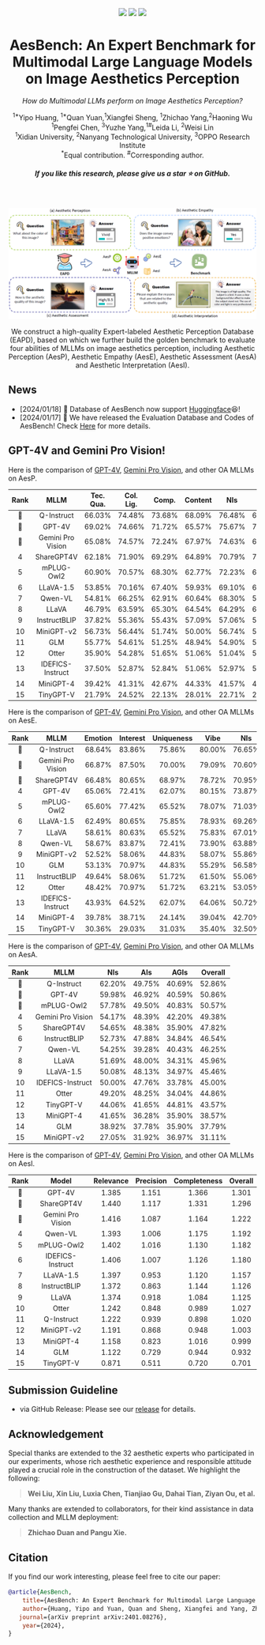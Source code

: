 <div align="center">
    
    
 <div>
    <a href="https://github.com/yipoh/AesBench"><img src="https://img.shields.io/github/stars/yipoh/AesBench"/></a>
    <a href="https://arxiv.org/abs/2401.08276"><img src="https://img.shields.io/badge/Arxiv-2401:08276-red"/></a>
    <a href="https://github.com/yipoh/AesBench/tree/main/data_release"><img src="https://img.shields.io/badge/Data-Release-orange"></a>

   </div>


   

  <h1>AesBench: An Expert Benchmark for Multimodal Large Language Models on Image Aesthetics Perception</h1>

_How do Multimodal LLMs perform on Image Aesthetics Perception?_
  <div>
  <sup>1*</sup>Yipo Huang, <sup>1*</sup>Quan Yuan,<sup>1</sup>Xiangfei Sheng, <sup>1</sup>Zhichao Yang,<sup>2</sup>Haoning Wu
       </div>   

  <div>
  <sup>1</sup>Pengfei Chen, <sup>3</sup>Yuzhe Yang,<sup>1#</sup>Leida Li, <sup>2</sup>Weisi Lin 
       </div>  
       
  <div>
  <sup>1</sup>Xidian University, <sup>2</sup>Nanyang Technological University, <sup>3</sup>OPPO Research Institute
       </div>   
<div>
<sup>*</sup>Equal contribution. <sup>#</sup>Corresponding author. 
   </div>
    

<h5 align="center"> If you like this research, please give us a star ⭐ on GitHub.  </h2>
    


</div>

 <br>

</h5>
</p> 
<p align="center">
    <img src="imgs/overview.png"/>
<p>
    <p align="center">We construct a high-quality Expert-labeled Aesthetic Perception Database (EAPD), based on which we further build the golden benchmark to evaluate four abilities of MLLMs on image aesthetics perception, including Aesthetic Perception (AesP), Aesthetic Empathy (AesE), Aesthetic Assessment (AesA) and Aesthetic Interpretation (AesI).</p>
    </p> 
     </p> 
     </p> 

## News
- [2024/01/18] 🤗 Database of AesBench now support [Huggingface](https://huggingface.co/qyuan/AesBench)😆!
- [2024/01/17] 🚩 We have released the Evaluation Database and Codes of AesBench! Check [Here](https://github.com/yipoh/AesBench/tree/main/data_release) for more details. 


## GPT-4V and Gemini Pro Vision!



Here is the comparison of [GPT-4V](https://chat.openai.com), [Gemini Pro Vision](https://ai.google.dev/), and other OA MLLMs on AesP.

| Rank |MLLM       | Tec. Qua.| Col. Lig.|Comp.|Content|NIs  | AIs  | AGIs  | Yes-No | What | How | Why  |Overall|
|:----:|:---------:|:-----:|:-----:|:-----:|:-----:|:-----:|:-----:|:-----:|:-----:|:-----:|:-----:|:-----:|:-----:|
| 🥇 | Q-Instruct        | 66.03%    | 74.48%       | 73.68% | 68.09% | 76.48%  | 69.70% | 69.28% | 64.68% | 63.31% | 85.28% | 86.34% | 72.61% |
| 🥈 | GPT-4V            | 69.02%    | 74.66%       | 71.72% | 65.57% | 75.67%  | 72.58% | 65.82% | 68.93% | 64.67% | 76.70% | 84.46% | 72.08% |
| 🥉 | Gemini Pro Vision | 65.08%    | 74.57%       | 72.24% | 67.97% | 74.63%  | 69.62% | 70.03% | 64.70% | 64.95% | 78.71% | 90.24% | 71.99% |
| 4  | ShareGPT4V        | 62.18%    | 71.90%       | 69.29% | 64.89% | 70.79%  | 71.57% | 63.96% | 69.32% | 61.33% | 72.01% | 77.56% | 69.18% |
| 5  | mPLUG-Owl2        | 60.90%    | 70.57%       | 68.30% | 62.77% | 72.23%  | 64.71% | 64.10% | 65.59% | 58.64% | 73.02% | 80.73% | 67.89% |
| 6  | LLaVA-1.5         | 53.85%    | 70.16%       | 67.40% | 59.93% | 69.10%  | 65.71% | 62.37% | 62.36% | 58.92% | 70.71% | 81.22% | 66.32% |
| 7  | Qwen-VL           | 54.81%    | 66.25%       | 62.91% | 60.64% | 68.30%  | 58.85% | 59.44% | 61.25% | 55.38% | 67.53% | 74.15% | 63.21% |
| 8  | LLaVA             | 46.79%    | 63.59%       | 65.30% | 64.54% | 64.29%  | 61.10% | 60.77% | 65.39% | 52.27% | 61.18% | 74.88% | 62.43% |
| 9  | InstructBLIP      | 37.82%    | 55.36%       | 55.43% | 57.09% | 57.06%  | 55.86% | 47.21% | 59.84% | 45.01% | 54.98% | 56.34% | 54.29% |
| 10 | MiniGPT-v2       | 56.73%  | 56.44%  | 51.74%  | 50.00%  | 56.74%  | 53.24%  | 50.93%  | 53.99%  | 43.06%  | 58.73%   | 66.10%   | 54.18%   |
| 11 | GLM              | 55.77%  | 54.61%  | 51.25%  | 48.94%  | 54.90%  | 55.24%  | 47.34%  | 60.95%  | 44.62%  | 48.48%   | 55.61%   | 52.96%   |
| 12 | Otter            | 35.90%  | 54.28%  | 51.65%  | 51.06%  | 51.04%  | 50.62%  | 51.20%  | 56.10%  | 44.48%  | 51.37%   | 49.02%   | 50.96%   |
| 13 | IDEFICS-Instruct | 37.50%  | 52.87%  | 52.84%  | 51.06%  | 52.97%  | 50.12%  | 48.40%  | 50.96%  | 44.62%  | 51.09%   | 60.73%   | 50.82%   |
| 14 | MiniGPT-4        | 39.42%  | 41.31%  | 42.67%  | 44.33%  | 41.57%  | 42.89%  | 41.36%  | 47.23%  | 32.01%  | 41.99%   | 46.10%   | 41.93%   |
| 15 | TinyGPT-V        | 21.79%  | 24.52%  | 22.13%  | 28.01%  | 22.71%  | 24.69%  | 24.34%  | 32.39%  | 17.99%  | 19.77%   | 19.27%   | 23.71%   |


Here is the comparison of [GPT-4V](https://chat.openai.com), [Gemini Pro Vision](https://ai.google.dev/), and other OA MLLMs on AesE.

| Rank | MLLM            | Emotion | Interest | Uniqueness | Vibe | NIs | AIs | AGIs | Yes-No | What | How | Why | Overall |
|:----:|:---------:|:-----:|:-----:|:-----:|:-----:|:-----:|:-----:|:-----:|:-----:|:-----:|:-----:|:-----:|:-----:|
|🥇| Q-Instruct       | 68.64%  | 83.86%  | 75.86%  | 80.00%  | 76.65%  | 72.19%  | 66.62%  | 64.30%  | 67.42%  | 81.57%   | 86.76%   | 72.68%   |
|🥈| Gemini Pro Vision| 66.87%  | 87.50%  | 70.00%  | 79.09%  | 70.60%  | 72.35%  | 71.53%  | 67.50%  | 64.52%  | 72.25%   | 90.37%   | 71.37%   |
|🥉| ShareGPT4V       | 66.48%  | 80.65%  | 68.97%  | 78.72%  | 70.95%  | 73.69%  | 67.29%  | 67.75%  | 65.58%  | 72.71%   | 83.58%   | 70.75%   | 
|4  |GPT-4V           | 65.06%  | 72.41%  | 62.07%  | 80.15%  | 73.87%  | 72.08%  | 62.27%  | 68.67%  | 64.02%  | 70.07%   | 84.20%   | 70.16%   |
|5 | mPLUG-Owl2       | 65.60%  | 77.42%  | 65.52%  | 78.07%  | 71.03%  | 71.57%  | 66.22%  | 68.05%  | 64.16%  | 70.14%   | 83.82%   | 69.89%   |
|6| LLaVA-1.5        | 62.49%  | 80.65%  | 75.85%  | 78.93%  | 69.26%  | 69.58%  | 65.43%  | 62.37%  | 64.16%  | 71.71%   | 84.07%   | 68.32%   |
|7| LLaVA            | 58.61%  | 80.63%  | 65.52%  | 75.83%  | 67.01%  | 66.96%  | 58.38%  | 67.95%  | 55.95%  | 60.14%   | 79.66%   | 64.68%   |
|8| Qwen-VL          | 58.67%  | 83.87%  | 72.41%  | 73.90%  | 63.88%  | 67.08%  | 61.57%  | 60.65%  | 58.07%  | 66.14%   | 79.90%   | 64.18%   |
|9| MiniGPT-v2        | 52.52%  | 58.06%  | 44.83%  | 58.07%  | 55.86%  | 55.85%  | 50.27%  | 57.81%  | 43.48%  | 53.43%   | 66.42%   | 54.36%   |
|10| GLM               | 53.13%  | 70.97%  | 44.83%  | 55.29%  | 56.58%  | 54.86%  | 48.67%  | 60.65%  | 41.78%  | 50.43%   | 64.95%   | 53.96%   |
|11| InstructBLIP      | 49.64%  | 58.06%  | 51.72%  | 61.50%  | 55.06%  | 55.24%  | 48.94%  | 55.88%  | 50.99%  | 51.43%   | 58.33%   | 53.89%   |
|12| Otter             | 48.42%  | 70.97%  | 51.72%  | 63.21%  | 53.05%  | 55.74%  | 52.39%  | 54.77%  | 51.84%  | 53.43%   | 54.41%   | 53.64%   |
|13| IDEFICS-Instruct  | 43.93%  | 64.52%  | 62.07%  | 64.06%  | 50.72%  | 53.12%  | 49.07%  | 50.20%  | 41.08%  | 52.43%   | 66.42%   | 50.82%   |
|14| MiniGPT-4         | 39.78%  | 38.71%  | 24.14%  | 39.04%  | 42.70%  | 37.78%  | 35.51%  | 50.61%  | 31.59%  | 31.86%   | 38.48%   | 39.35%   |
|15| TinyGPT-V         | 30.36%  | 29.03%  | 31.03%  | 35.40%  | 32.50%  | 36.03%  | 26.99%  | 36.00%  | 29.89%  | 28.86%   | 31.62%   | 32.04%   |


Here is the comparison of [GPT-4V](https://chat.openai.com), [Gemini Pro Vision](https://ai.google.dev/), and other OA MLLMs on AesA.

| Rank | MLLM               | NIs| AIs | AGIs | Overall |
|:----:|:---------:|:-----:|:-----:|:-----:|:-----:|
|🥇| Q-Instruct          | 62.20%  | 49.75%  | 40.69%  | 52.86%  |
|🥈| GPT-4V              | 59.98%  | 46.92%  | 40.59%  | 50.86%  |
|🥉| mPLUG-Owl2          | 57.78%  | 49.50%  | 40.83%  | 50.57%  |
|4| Gemini Pro Vision   | 54.17%  | 48.39%  | 42.20%  | 49.38%  |
|5| ShareGPT4V          | 54.65%  | 48.38%  | 35.90%  | 47.82%  |
|6| InstructBLIP        | 52.73%  | 47.88%  | 34.84%  | 46.54%  |
|7| Qwen-VL             | 54.25%  | 39.28%  | 40.43%  | 46.25%  |
|8| LLaVA               | 51.69%  | 48.00%  | 34.31%  | 45.96%  |
|9| LLaVA-1.5           | 50.08%  | 48.13%  | 34.97%  | 45.46%  |
|10| IDEFICS-Instruct    | 50.00%  | 47.76%  | 33.78%  | 45.00%  |
|11| Otter               | 49.20%  | 48.25%  | 34.04%  | 44.86%  |
|12| TinyGPT-V           | 44.06%  | 41.65%  | 44.81%  | 43.57%  |
|13| MiniGPT-4           | 41.65%  | 36.28%  | 35.90%  | 38.57%  |
|14| GLM                 | 38.92%  | 37.78%  | 35.90%  | 37.79%  |
|15| MiniGPT-v2          | 27.05%  | 31.92%  | 36.97%  | 31.11%  |


Here is the comparison of [GPT-4V](https://chat.openai.com), [Gemini Pro Vision](https://ai.google.dev/), and other OA MLLMs on AesI.


|Rank | Model               | Relevance | Precision | Completeness | Overall | 
|:----:|:---------:|:-----:|:-----:|:-----:|:-----:|
| 🥇|GPT-4V              | 1.385   | 1.151   | 1.366   | 1.301   |
|🥈| ShareGPT4V          | 1.440   | 1.117   | 1.331   | 1.296   |
|🥉| Gemini Pro Vision   | 1.416   | 1.087   | 1.164   | 1.222   |
|4| Qwen-VL             | 1.393   | 1.006   | 1.175   | 1.192   |
|5| mPLUG-Owl2          | 1.402   | 1.016   | 1.130   | 1.182   |
|6| IDEFICS-Instruct    | 1.406   | 1.007   | 1.126   | 1.180   |
|7| LLaVA-1.5           | 1.397   | 0.953   | 1.120   | 1.157   |
|8| InstructBLIP        | 1.372   | 0.863   | 1.144   | 1.126   |
|9| LLaVA               | 1.374   | 0.918   | 1.084   | 1.125   |
|10| Otter               | 1.242   | 0.848   | 0.989   | 1.027   |
|11| Q-Instruct          | 1.222   | 0.939   | 0.898   | 1.020   |
|12| MiniGPT-v2          | 1.191   | 0.868   | 0.948   | 1.003   |
|13| MiniGPT-4           | 1.158   | 0.823   | 1.016   | 0.999   |
|14| GLM                 | 1.122   | 0.729   | 0.944   | 0.932   |
|15| TinyGPT-V           | 0.871   | 0.511   | 0.720   | 0.701   |


## Submission Guideline


- via GitHub Release: Please see our [release](https://github.com/yipoh/AesBench/tree/main/data_release) for details.





## Acknowledgement
Special thanks are extended to the 32 aesthetic experts who participated in our experiments, whose rich aesthetic experience and responsible attitude played a crucial role in the construction of the dataset. We highlight the following:

>  **Wei Liu, Xin Liu, Luxia Chen, Tianjiao Gu, Dahai Tian, Ziyan Ou, et al.**

Many thanks are extended to collaborators, for their kind assistance in data collection and MLLM deployment:
> **Zhichao Duan and Pangu Xie.**


## Citation

If you find our work interesting, please feel free to cite our paper:

```bibtex
@article{AesBench,
    title={AesBench: An Expert Benchmark for Multimodal Large Language Models on Image Aesthetics Perception},
    author={Huang, Yipo and Yuan, Quan and Sheng, Xiangfei and Yang, Zhichao and Wu, Haoning and Chen, Pengfei and Yang, Yuzhe and Li, Leida and Lin, Weisi},
   journal={arXiv preprint arXiv:2401.08276},
    year={2024},
}
```

